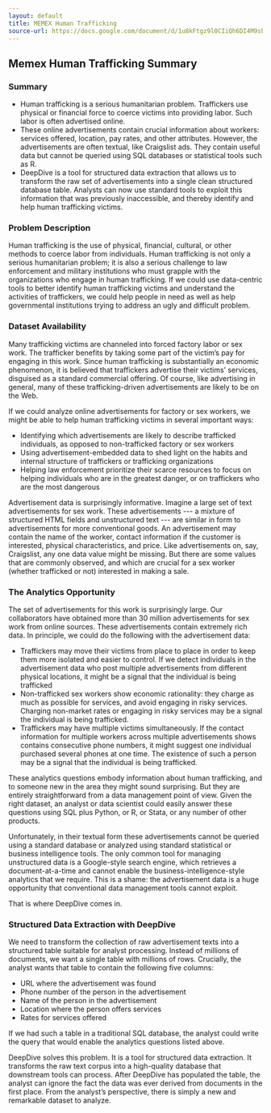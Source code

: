 ```yaml
---
layout: default
title: MEMEX Human Trafficking
source-url: https://docs.google.com/document/d/1u8kFtgz9l0CIiQh6DI4M9shEOezQIxmJvNgsDm4293A/edit
---
```


## Memex Human Trafficking Summary

### Summary
<ul class="c5 lst-kix_5u23jvgzx955-0 start">
<li class="c0"><span>Human trafficking is a serious humanitarian problem. Traffickers use physical or financial force to coerce victims into providing labor. Such labor is often advertised online.</span></li>
<li class="c0"><span>These online advertisements contain crucial information about workers: services offered, location, pay rates, and other attributes. However, the advertisements are often textual, like Craigslist ads. They contain useful data but cannot be queried using SQL databases or statistical tools such as R.</span></li>
<li class="c0">
<span>DeepDive is a tool for </span><span class="c6">structured data extraction</span><span>&nbsp;that allows us to transform the raw set of advertisements into a single clean structured database table. Analysts can now use standard tools to exploit this information that was previously inaccessible, and thereby identify and help human trafficking victims.</span>
</li>
</ul>

### Problem Description
<p class="c3"><span>Human trafficking is the use of physical, financial, cultural, or other methods to coerce labor from individuals. Human trafficking is not only a serious humanitarian problem; it is also a serious challenge to law enforcement and military institutions who must grapple with the organizations who engage in human trafficking. If we could use data-centric tools to better identify human trafficking victims and understand the activities of traffickers, we could help people in need as well as help governmental institutions trying to address an ugly and difficult problem.</span></p>


### Dataset Availability
<p class="c3"><span>Many trafficking victims are channeled into forced factory labor or sex work. The trafficker benefits by taking some part of the victim&rsquo;s pay for engaging in this work. Since human trafficking is substantially an economic phenomenon, it is believed that traffickers advertise their victims&rsquo; services, disguised as a standard commercial offering. Of course, like advertising in general, many of these trafficking-driven advertisements are likely to be on the Web.</span></p>
<p class="c3"><span>If we could analyze online advertisements for factory or sex workers, we might be able to help human trafficking victims in several important ways:</span></p>
<ul class="c5 lst-kix_xe1n8l7h523n-0 start">
<li class="c0"><span>Identifying which advertisements are likely to describe trafficked individuals, as opposed to non-trafficked factory or sex workers</span></li>
<li class="c0"><span>Using advertisement-embedded data to shed light on the habits and internal structure of traffickers or trafficking organizations</span></li>
<li class="c0"><span>Helping law enforcement prioritize their scarce resources to focus on helping individuals who are in the greatest danger, or on traffickers who are the most dangerous</span></li>
</ul>
<p class="c3"><span>Advertisement data is surprisingly informative. Imagine a large set of text advertisements for sex work. These advertisements --- a mixture of structured HTML fields and unstructured text --- are similar in form to advertisements for more conventional goods. An advertisement may contain the name of the worker, contact information if the customer is interested, physical characteristics, and price. Like advertisements on, say, Craigslist, any one data value might be missing. But there are some values that are commonly observed, and which are crucial for a sex worker (whether trafficked or not) interested in making a sale.</span></p>


### The Analytics Opportunity
<p class="c3"><span>The set of advertisements for this work is surprisingly large. Our collaborators have obtained more than </span><span class="c6">30 million</span><span>&nbsp;advertisements for sex work from online sources. These advertisements contain extremely rich data. In principle, we could do the following with the advertisement data:</span></p>
<ul class="c5 lst-kix_s7opg17m13jo-0 start">
<li class="c0"><span>Traffickers may move their victims from place to place in order to keep them more isolated and easier to control. If we detect individuals in the advertisement data who post multiple advertisements from different physical locations, it might be a signal that the individual is being trafficked</span></li>
<li class="c0"><span>Non-trafficked sex workers show economic rationality: they charge as much as possible for services, and avoid engaging in risky services. Charging non-market rates or engaging in risky services may be a signal the individual is being trafficked.</span></li>
<li class="c0"><span>Traffickers may have multiple victims simultaneously. If the contact information for multiple workers across multiple advertisements shows contains consecutive phone numbers, it might suggest one individual purchased several phones at one time. The existence of such a person may be a signal that the individual is being trafficked.</span></li>
</ul>
<p class="c3"><span>These analytics questions embody information about human trafficking, and to someone new in the area they might sound surprising. But they are entirely straightforward from a data management point of view. Given the right dataset, an analyst or data scientist could easily answer these questions using SQL plus Python, or R, or Stata, or any number of other products.</span></p>
<p class="c3"><span>Unfortunately, in their textual form these advertisements cannot be queried using a standard database or analyzed using standard statistical or business intelligence tools. The only common tool for managing unstructured data is a Google-style search engine, which retrieves a document-at-a-time and cannot enable the business-intelligence-style analytics that we require. This is a shame: the advertisement data is a huge opportunity that conventional data management tools cannot exploit.</span></p>
<p class="c3"><span>That is where DeepDive comes in.</span></p>



### Structured Data Extraction with DeepDive
<p class="c3"><span>We need to transform the collection of raw advertisement texts into a structured table suitable for analyst processing. Instead of millions of documents, we want a single table with millions of rows. Crucially, the analyst wants that table to contain the following five columns:</span></p>
<ul class="c5 lst-kix_g36c8mceubre-0 start">
<li class="c0"><span>URL where the advertisement was found</span></li>
<li class="c0"><span>Phone number of the person in the advertisement</span></li>
<li class="c0"><span>Name of the person in the advertisement</span></li>
<li class="c0"><span>Location where the person offers services</span></li>
<li class="c0"><span>Rates for services offered</span></li>
</ul>
<p class="c3"><span>If we had such a table in a traditional SQL database, the analyst could write the query that would enable the analytics questions listed above. &nbsp;</span></p>
<p class="c3"><span>DeepDive solves this problem. It is a tool for </span><span class="c2 c6">structured data extraction</span><span>. It transforms the raw text corpus into a high-quality database that downstream tools can process. After DeepDive has populated the table, the analyst can ignore the fact the data was ever derived from documents in the first place. From the analyst&rsquo;s perspective, there is simply a new and remarkable dataset to analyze.</span></p>

